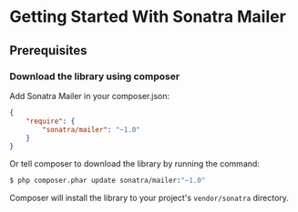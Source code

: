 Getting Started With Sonatra Mailer
===================================

## Prerequisites

### Download the library using composer

Add Sonatra Mailer in your composer.json:

```json
{
    "require": {
        "sonatra/mailer": "~1.0"
    }
}
```

Or tell composer to download the library by running the command:

```bash
$ php composer.phar update sonatra/mailer:"~1.0"
```

Composer will install the library to your project's `vendor/sonatra` directory.
